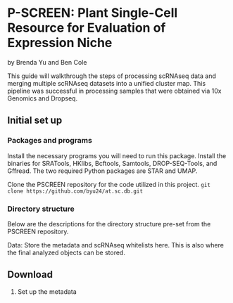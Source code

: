 # P-SCREEN: Plant Single-Cell Resource for Evaluation of Expression Niche
by Brenda Yu and Ben Cole

This guide will walkthrough the steps of processing scRNAseq data and merging multiple scRNAseq datasets into a unified cluster map. This pipeline was successful in processing samples that were obtained via 10x Genomics and Dropseq.

## Initial set up

### Packages and programs
Install the necessary programs you will need to run this package. Install the binaries for SRATools, HKlibs, Bcftools, Samtools, DROP-SEQ-Tools, and Gffread. The two required Python packages are STAR and UMAP. 

Clone the PSCREEN repository for the code utilized in this project.
```git clone https://github.com/byu24/at.sc.db.git```

### Directory structure
Below are the descriptions for the directory structure pre-set from the PSCREEN repository.

Data: Store the metadata and scRNAseq whitelists here. This is also where the final analyzed objects can be stored.



## Download

1. Set up the metadata 



